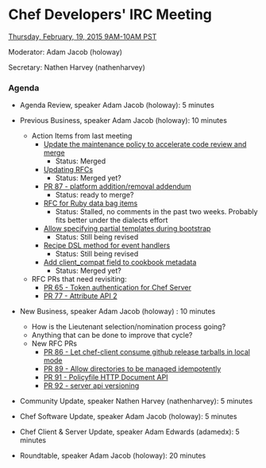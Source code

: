 # Chef Developers' IRC Meeting

[Thursday, February, 19, 2015 9AM-10AM PST](http://www.timeanddate.com/worldclock/fixedtime.html?msg=%23chef-hacking+developers%27+meeting&iso=20150219T12&p1=419&ah=1)

Moderator:  Adam Jacob (holoway)

Secretary:  Nathen Harvey (nathenharvey)

### Agenda
* Agenda Review, speaker Adam Jacob (holoway): 5 minutes
* Previous Business, speaker Adam Jacob (holoway): 10 minutes
  * Action Items from last meeting
    * [Update the maintenance policy to accelerate code review and merge](https://github.com/chef/chef-rfc/pull/88)
      * Status: Merged
    * [Updating RFCs](https://github.com/chef/chef-rfc/pull/85)
      * Status: Merged yet?
    * [PR 87 - platform addition/removal addendum](https://github.com/chef/chef-rfc/pull/87)
      * Status:  ready to merge?
    * [RFC for Ruby data bag items](https://github.com/opscode/chef-rfc/pull/79)   
      * Status: Stalled, no comments in the past two weeks. Probably fits better under the dialects effort
    * [Allow specifying partial templates during bootstrap](https://github.com/opscode/chef-rfc/pull/82)
      * Status: Still being revised
    * [Recipe DSL method for event handlers](https://github.com/opscode/chef-rfc/pull/83)
      * Status: Still being revised
    * [Add client_compat field to cookbook metadata](https://github.com/opscode/chef-rfc/pull/84)
      * Status: Merged yet?
  * RFC PRs that need revisiting:
    * [PR 65 - Token authentication for Chef Server](https://github.com/chef/chef-rfc/pull/65)
    * [PR 77 - Attribute API 2](https://github.com/chef/chef-rfc/pull/77)
  
* New Business, speaker Adam Jacob (holoway) : 10 minutes
  * How is the Lieutenant selection/nomination process going?
  * Anything that can be done to improve that cycle?
  * New RFC PRs
    * [PR 86 - Let chef-client consume github release tarballs in local mode](https://github.com/chef/chef-rfc/pull/86)
    * [PR 89 - Allow directories to be managed idempotently](https://github.com/chef/chef-rfc/pull/89)
    * [PR 91 - Policyfile HTTP Document API](https://github.com/chef/chef-rfc/pull/91)
    * [PR 92 - server api versioning](https://github.com/chef/chef-rfc/pull/92)
* Community Update, speaker Nathen Harvey (nathenharvey): 5 minutes
* Chef Software Update, speaker Adam Jacob (holoway): 5 minutes
* Chef Client & Server Update, speaker Adam Edwards (adamedx): 5 minutes
* Roundtable, speaker Adam Jacob (holoway): 20 minutes

